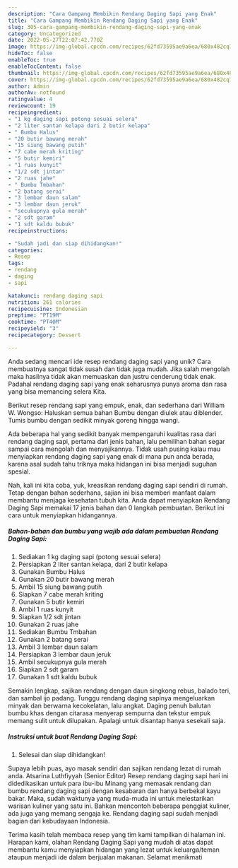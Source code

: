 ```yaml
---
description: "Cara Gampang Membikin Rendang Daging Sapi yang Enak"
title: "Cara Gampang Membikin Rendang Daging Sapi yang Enak"
slug: 305-cara-gampang-membikin-rendang-daging-sapi-yang-enak
category: Uncategorized
date: 2022-05-27T22:07:42.770Z
image: https://img-global.cpcdn.com/recipes/62fd73595ae9a6ea/680x482cq70/rendang-daging-sapi-foto-resep-utama.jpg
hideToc: false
enableToc: true
enableTocContent: false
thumbnail: https://img-global.cpcdn.com/recipes/62fd73595ae9a6ea/680x482cq70/rendang-daging-sapi-foto-resep-utama.jpg
cover: https://img-global.cpcdn.com/recipes/62fd73595ae9a6ea/680x482cq70/rendang-daging-sapi-foto-resep-utama.jpg
author: Admin
authorAv: notfound
ratingvalue: 4
reviewcount: 19
recipeingredient:
- "1 kg daging sapi potong sesuai selera"
- "2 liter santan kelapa dari 2 butir kelapa"
- " Bumbu Halus"
- "20 butir bawang merah"
- "15 siung bawang putih"
- "7 cabe merah kriting"
- "5 butir kemiri"
- "1 ruas kunyit"
- "1/2 sdt jintan"
- "2 ruas jahe"
- " Bumbu Tmbahan"
- "2 batang serai"
- "3 lembar daun salam"
- "3 lembar daun jeruk"
- "secukupnya gula merah"
- "2 sdt garam"
- "1 sdt kaldu bubuk"
recipeinstructions:

- "Sudah jadi dan siap dihidangkan!"
categories:
- Resep
tags:
- rendang
- daging
- sapi

katakunci: rendang daging sapi 
nutrition: 261 calories
recipecuisine: Indonesian
preptime: "PT19M"
cooktime: "PT40M"
recipeyield: "3"
recipecategory: Dessert

---
```





Anda sedang mencari ide resep rendang daging sapi yang unik? Cara membuatnya sangat tidak susah dan tidak juga mudah. Jika salah mengolah maka hasilnya tidak akan memuaskan dan justru cenderung tidak enak. Padahal rendang daging sapi yang enak seharusnya punya aroma dan rasa yang bisa memancing selera Kita.





Berikut resep rendang sapi yang empuk, enak, dan sederhana dari William W. Wongso: Haluskan semua bahan Bumbu dengan diulek atau diblender. Tumis bumbu dengan sedikit minyak goreng hingga wangi.

Ada beberapa hal yang sedikit banyak mempengaruhi kualitas rasa dari rendang daging sapi, pertama dari jenis bahan, lalu pemilihan bahan segar sampai cara mengolah dan menyajikannya. Tidak usah pusing kalau mau menyiapkan rendang daging sapi yang enak di mana pun anda berada, karena asal sudah tahu triknya maka hidangan ini bisa menjadi suguhan spesial.






Nah, kali ini kita coba, yuk, kreasikan rendang daging sapi sendiri di rumah. Tetap dengan bahan sederhana, sajian ini bisa memberi manfaat dalam membantu menjaga kesehatan tubuh kita. Anda dapat menyiapkan Rendang Daging Sapi memakai 17 jenis bahan dan 0 langkah pembuatan. Berikut ini cara untuk menyiapkan hidangannya.

<!--inarticleads1-->

##### Bahan-bahan dan bumbu yang wajib ada dalam pembuatan Rendang Daging Sapi:

1. Sediakan 1 kg daging sapi (potong sesuai selera)
1. Persiapkan 2 liter santan kelapa, dari 2 butir kelapa
1. Gunakan  Bumbu Halus
1. Gunakan 20 butir bawang merah
1. Ambil 15 siung bawang putih
1. Siapkan 7 cabe merah kriting
1. Gunakan 5 butir kemiri
1. Ambil 1 ruas kunyit
1. Siapkan 1/2 sdt jintan
1. Gunakan 2 ruas jahe
1. Sediakan  Bumbu Tmbahan
1. Gunakan 2 batang serai
1. Ambil 3 lembar daun salam
1. Persiapkan 3 lembar daun jeruk
1. Ambil secukupnya gula merah
1. Siapkan 2 sdt garam
1. Gunakan 1 sdt kaldu bubuk


Semakin lengkap, sajikan rendang dengan daun singkong rebus, balado teri, dan sambal ijo padang. Tunggu rendang daging sapinya mengeluarkan minyak dan berwarna kecokelatan, lalu angkat. Daging penuh balutan bumbu khas dengan citarasa menyerap sempurna dan tekstur empuk memang sulit untuk dilupakan. Apalagi untuk disantap hanya sesekali saja. 

<!--inarticleads2-->

##### Instruksi untuk buat Rendang Daging Sapi:


1. Selesai dan siap dihidangkan!

Supaya lebih puas, ayo masak sendiri dan sajikan rendang lezat di rumah anda. Atsarina Luthfiyyah (Senior Editor) Resep rendang daging sapi hari ini didedikasikan untuk para ibu-ibu Minang yang memasak rendang dan bumbu rendang daging sapi dengan kesabaran dan hanya berbekal kayu bakar. Maka, sudah waktunya yang muda-muda ini untuk melestarikan warisan kuliner yang satu ini. Bahkan mencontoh beberapa penggiat kuliner, ada juga yang memang sengaja ke. Rendang daging sapi sudah menjadi bagian dari kebudayaan Indonesia. 

Terima kasih telah membaca resep yang tim kami tampilkan di halaman ini. Harapan kami, olahan Rendang Daging Sapi yang mudah di atas dapat membantu kamu menyiapkan hidangan yang lezat untuk keluarga/teman ataupun menjadi ide dalam berjualan makanan. Selamat menikmati
